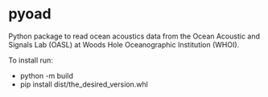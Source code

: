 # pyoad
Python package to read ocean acoustics data from the Ocean Acoustic and Signals Lab (OASL) at Woods Hole Oceanographic Institution (WHOI).

To install run:

- python -m build
- pip install dist/the_desired_version.whl
